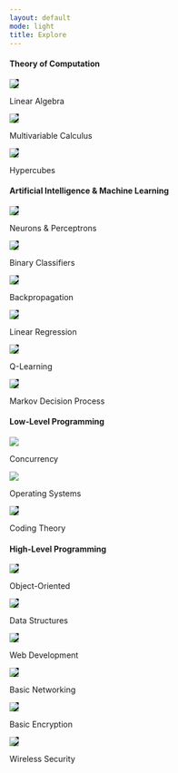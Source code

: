 ```yaml
---
layout: default
mode: light
title: Explore
---
```

<h4>Theory of Computation</h4>
<div class="explore-main-container">
    <div class="explore-content-container zoom small">
        <a href="/Theory of Computation/Linear Algebra.html">
            <div class="explore-content-image">
                <img style="background-color: black" src="/Assets/images/linear_algebra_portal.png">
            </div>
        </a>
        <div class="explore-content-title">
            <p>Linear Algebra</p>
        </div>
    </div>
    <div class="explore-content-container zoom small">
        <a href="/Theory of Computation/Multivariable Calculus.html">
        <div class="explore-content-image">
                <img style="background-color: black" src="/Assets/images/multivar_calc_portal.png">
            </div>
        </a>
        <div class="explore-content-title">
            <p>Multivariable Calculus</p>
        </div>
    </div>
    <div class="explore-content-container zoom small">
        <a href="/Theory of Computation/Hypercubes.html">
        <div class="explore-content-image">
                <img style="background-color: black" src="/Assets/images/blank_4_cube.png">
            </div>
        </a>
        <div class="explore-content-title">
            <p>Hypercubes</p>
        </div>
    </div>
</div>
<div class="space-div"></div>
<h4>Artificial Intelligence & Machine Learning</h4>
<div class="explore-main-container">
    <div class="explore-content-container zoom small">
        <a href="/AI&ML/Neurons & Perceptrons.html">
        <div class="explore-content-image">
                <img style="background-color: black" src="/Assets/images/basic_nn_dark.png">
            </div>
        </a>
        <div class="explore-content-title">
            <p>Neurons & Perceptrons</p>
        </div>
    </div>
    <div class="explore-content-container zoom small">
        <a href="/AI&ML/Binary Classifiers.html">
        <div class="explore-content-image">
                <img style="background-color: black" src="/Assets/images/binary_classifier_portal.png">
            </div>
        </a>
        <div class="explore-content-title">
            <p>Binary Classifiers</p>
        </div>
    </div>
    <div class="explore-content-container zoom small">
        <a href="/AI&ML/Gradient Descent & Backpropagation.html">
        <div class="explore-content-image">
                <img style="background-color: black" src="/Assets/images/backprop_portal.png">
            </div>
        </a>
        <div class="explore-content-title">
            <p>Backpropagation</p>
        </div>
    </div>
    <div class="explore-content-container zoom small">
        <a href="/AI&ML/linear regression.html">
        <div class="explore-content-image">
                <img style="background-color: black" src="/Assets/images/linear_regression_portal.png">
            </div>
        </a>
        <div class="explore-content-title">
            <p>Linear Regression</p>
        </div>
    </div>
    <div class="explore-content-container zoom small">
        <a href="/AI&ML/Q-Learning.html">
        <div class="explore-content-image">
                <img style="background-color: black" src="/Assets/images/4-cube_dark.png">
            </div>
        </a>
        <div class="explore-content-title">
            <p>Q-Learning</p>
        </div>
    </div>
    <div class="explore-content-container zoom small">
        <a href="explore.html">
        <div class="explore-content-image">
                <img style="background-color: black" src="/Assets/images/4-cube_dark.png">
            </div>
        </a>
        <div class="explore-content-title">
            <p>Markov Decision Process</p>
        </div>
    </div>
</div>
<div class="space-div"></div>
<h4>Low-Level Programming</h4>
<div class="explore-main-container">
    <div class="explore-content-container zoom small">
        <a href="/Low-Level Programming/Concurrency%20%26%20Operating%20Systems.html">
            <div class="explore-content-image"><img class="something" src="/Assets/images/4-cube_dark.png"></div>
        </a>
        <div class="explore-content-title">
            <p>Concurrency</p>
        </div>
    </div>
    <div class="explore-content-container zoom small">
        <a href="/Low-Level Programming/Concurrency%20%26%20Operating%20Systems.html">
            <div class="explore-content-image"><img class="something" src="/Assets/images/4-cube_dark.png"></div>
        </a>
        <div class="explore-content-title">
            <p>Operating Systems</p>
        </div>
    </div>
    <div class="explore-content-container zoom small">
        <a href="/Low-Level Programming/coding theory.html">
            <div class="explore-content-image"><img style="background-color: black" src="/Assets/images/coding_theory_portal.png"></div>
        </a>
        <div class="explore-content-title">
            <p>Coding Theory</p>
        </div>
    </div>
</div>
<div class="space-div"></div>
<h4>High-Level Programming</h4>
<div class="explore-main-container">
    <div class="explore-content-container zoom small">
        <a href="/High-Level Programming/object-oriented programming.html">
            <div class="explore-content-image"><img style="background-color: black" src="/Assets/images/oop_portal.png"></div>
        </a>
        <div class="explore-content-title">
            <p>Object-Oriented</p>
        </div>
    </div>
    <div class="explore-content-container zoom small">
        <a href="/High-Level Programming/data structures and algorithms.html">
            <div class="explore-content-image">
                <img style="background-color: black" src="/Assets/images/4-cube_dark.png">
            </div>
        </a>
        <div class="explore-content-title">
            <p>Data Structures</p>
        </div>
    </div>
    <div class="explore-content-container zoom small">
        <a href="/High-Level Programming/web development.html">           
            <div class="explore-content-image">
                <img style="background-color: black" src="/Assets/images/webdev_portal.png">
            </div>
        </a><div class="explore-content-title">
            <p>Web Development</p>
        </div>
    </div>
    <div class="explore-content-container zoom small">
        <a href="/High-Level Programming/Fundamentals of Networking.html">
            <div class="explore-content-image">
                <img style="background-color: black" src="/Assets/images/basic_nets_portal.png">
            </div>
        </a>
        <div class="explore-content-title">
            <p>Basic Networking</p>
        </div>
    </div>
    <div class="explore-content-container zoom small">
        <a href="/High-Level Programming/Fundamentals of Encryption.html">
            <div class="explore-content-image">
                <img style="background-color: black" src="/Assets/images/basic_encryption_portal.png">
            </div>
        </a>
        <div class="explore-content-title">
            <p>Basic Encryption</p>
        </div>
    </div>
    <div class="explore-content-container zoom small">
        <a href="/High-Level Programming/Wireless Security.html">
            <div class="explore-content-image">
                <img style="background-color: black" src="/Assets/images/wireless_security_portal.png">
            </div>
        </a>
        <div class="explore-content-title">
            <p>Wireless Security</p>
        </div>
    </div>
</div>
<div class="space-div"></div>

